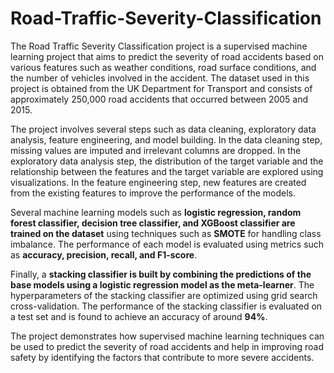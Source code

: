 # Road-Traffic-Severity-Classification

The Road Traffic Severity Classification project is a supervised machine learning project that aims to predict the severity of road accidents based on various features such as weather conditions, road surface conditions, and the number of vehicles involved in the accident. The dataset used in this project is obtained from the UK Department for Transport and consists of approximately 250,000 road accidents that occurred between 2005 and 2015.

The project involves several steps such as data cleaning, exploratory data analysis, feature engineering, and model building. In the data cleaning step, missing values are imputed and irrelevant columns are dropped. In the exploratory data analysis step, the distribution of the target variable and the relationship between the features and the target variable are explored using visualizations. In the feature engineering step, new features are created from the existing features to improve the performance of the models.

Several machine learning models such as **logistic regression, random forest classifier, decision tree classifier, and XGBoost classifier are trained on the dataset** using techniques such as **SMOTE** for handling class imbalance. The performance of each model is evaluated using metrics such as **accuracy, precision, recall, and F1-score**.

Finally, a **stacking classifier is built by combining the predictions of the base models using a logistic regression model as the meta-learner**. The hyperparameters of the stacking classifier are optimized using grid search cross-validation. The performance of the stacking classifier is evaluated on a test set and is found to achieve an accuracy of around **94%**.

The project demonstrates how supervised machine learning techniques can be used to predict the severity of road accidents and help in improving road safety by identifying the factors that contribute to more severe accidents.
